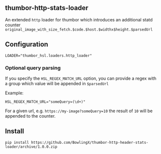 thumbor-http-stats-loader
--------------------------------

An extended `http` loader for thumbor which introduces an additional statd
counter `original_image_with_size_fetch.$code.$host.$widthx$height.$parsedUrl`

## Configuration

    LOADER="thumbor_hsl.loaders.http_loader"

### Optional query parsing

If you specify the `HSL_REGEX_MATCH_URL` option, you can provide a regex with a group which value will be appended
in `$parsedUrl`

Example:

    HSL_REGEX_MATCH_URL="someQuery=(\d+)"

For a given url, e.g. `https://my-image?someQuery=10` the result of `10` will be appended to the counter.


## Install

    pip install https://github.com/BowlingX/thumbor-http-header-stats-loader/archive/1.0.0.zip  